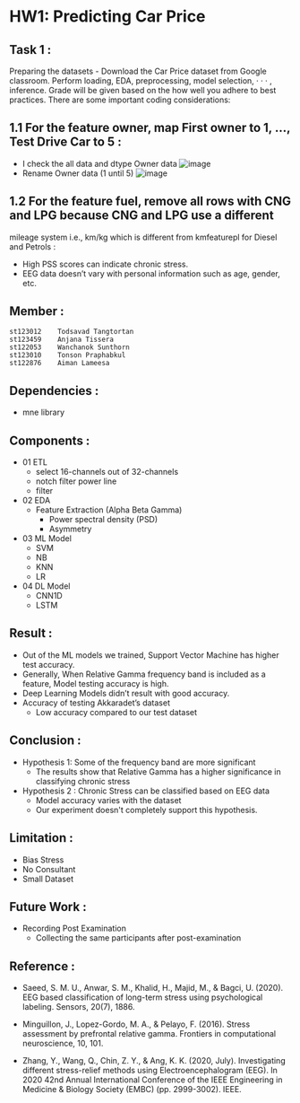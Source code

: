 # HW1: Predicting Car Price
## Task 1 :
Preparing the datasets - Download the Car Price dataset from Google classroom. Perform
loading, EDA, preprocessing, model selection, · · · , inference. Grade will be given based on the how well
you adhere to best practices. There are some important coding considerations:

## 1.1 For the feature owner, map First owner to 1, ..., Test Drive Car to 5 : 
- I check the all data and dtype Owner data
![image](https://github.com/Tonpattra/Machine-Learning/assets/89975216/9582377a-0b9b-4c2a-8ff7-485275e344e1)
- Rename Owner data (1 until 5)
![image](https://github.com/Tonpattra/Machine-Learning/assets/89975216/7f0b28b8-a14c-4b5b-ad15-f1de264fb0b8)

## 1.2 For the feature fuel, remove all rows with CNG and LPG because CNG and LPG use a different
mileage system i.e., km/kg which is different from kmfeaturepl for Diesel and Petrols :
- High PSS scores can indicate chronic stress.
- EEG data doesn’t vary with personal information such as age, gender, etc.


## Member :
```
st123012	Todsavad Tangtortan
st123459	Anjana Tissera
st122053	Wanchanok Sunthorn
st123010	Tonson Praphabkul
st122876	Aiman Lameesa
```

## Dependencies :
- mne library 

## Components :
- 01 ETL
    - select 16-channels out of 32-channels
    - notch filter power line
    - filter
- 02 EDA
    - Feature Extraction (Alpha Beta Gamma) 
        - Power spectral density (PSD)
        - Asymmetry
- 03 ML Model
    - SVM
    - NB
    - KNN
    - LR
- 04 DL Model
    - CNN1D
    - LSTM

## Result :
- Out of the ML models we trained, Support Vector Machine has higher test accuracy.
- Generally, When Relative Gamma frequency band is included as a feature, Model testing accuracy is high.
- Deep Learning Models didn’t result with good accuracy.
- Accuracy of testing Akkaradet’s dataset
    - Low accuracy compared to our test dataset

## Conclusion :
- Hypothesis 1:  Some of the frequency band are more significant
    - The results show that Relative Gamma has a higher significance in classifying chronic stress
- Hypothesis 2 : Chronic Stress can be classified based on EEG data
    - Model accuracy varies with the dataset
    - Our experiment doesn't completely support this hypothesis.


## Limitation :
 - Bias Stress
 - No Consultant
 - Small Dataset

## Future Work :
 - Recording Post Examination
    - Collecting the same participants after post-examination

## Reference :
- Saeed, S. M. U., Anwar, S. M., Khalid, H., Majid, M., & Bagci, U. (2020). EEG based classification of long-term stress using psychological labeling. Sensors, 20(7), 1886.

- Minguillon, J., Lopez-Gordo, M. A., & Pelayo, F. (2016). Stress assessment by prefrontal relative gamma. Frontiers in computational neuroscience, 10, 101.

- Zhang, Y., Wang, Q., Chin, Z. Y., & Ang, K. K. (2020, July). Investigating different stress-relief methods using Electroencephalogram (EEG). In 2020 42nd Annual International Conference of the IEEE Engineering in Medicine & Biology Society (EMBC) (pp. 2999-3002). IEEE.
